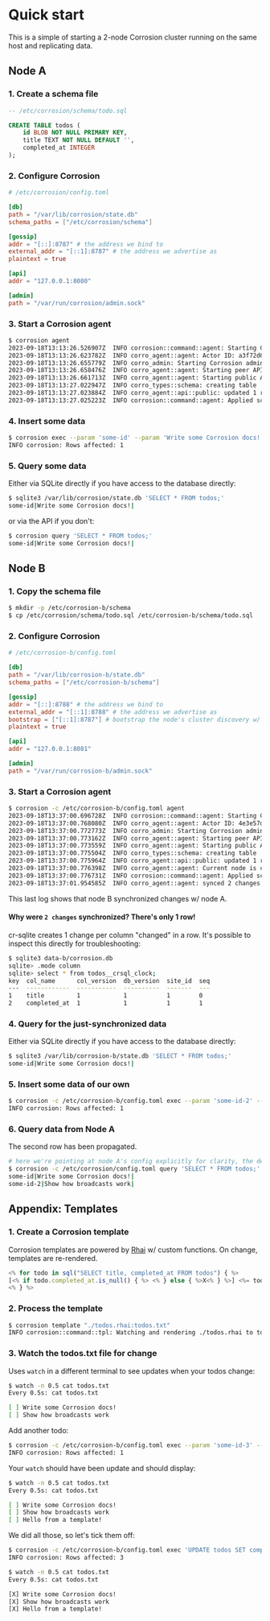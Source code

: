 # Quick start

This is a simple of starting a 2-node Corrosion cluster running on the same host and replicating data.

## Node A

### 1. Create a schema file

```sql
-- /etc/corrosion/schema/todo.sql

CREATE TABLE todos (
    id BLOB NOT NULL PRIMARY KEY,
    title TEXT NOT NULL DEFAULT '',
    completed_at INTEGER
);
```

### 2. Configure Corrosion

```toml
# /etc/corrosion/config.toml

[db]
path = "/var/lib/corrosion/state.db"
schema_paths = ["/etc/corrosion/schema"]

[gossip]
addr = "[::]:8787" # the address we bind to
external_addr = "[::1]:8787" # the address we advertise as
plaintext = true

[api]
addr = "127.0.0.1:8080"

[admin]
path = "/var/run/corrosion/admin.sock"
```

### 3. Start a Corrosion agent

```bash
$ corrosion agent
2023-09-18T13:13:26.526907Z  INFO corrosion::command::agent: Starting Corrosion Agent v0.0.1
2023-09-18T13:13:26.623782Z  INFO corro_agent::agent: Actor ID: a3f72d6d38a24d0daee8258e10071f13
2023-09-18T13:13:26.655779Z  INFO corro_admin: Starting Corrosion admin socket at /var/run/corrosion/admin.sock
2023-09-18T13:13:26.658476Z  INFO corro_agent::agent: Starting peer API on udp/[::]:8787 (QUIC)
2023-09-18T13:13:26.661713Z  INFO corro_agent::agent: Starting public API server on tcp/127.0.0.1:8080
2023-09-18T13:13:27.022947Z  INFO corro_types::schema: creating table 'todos'
2023-09-18T13:13:27.023884Z  INFO corro_agent::api::public: updated 1 rows in __corro_schema for table todos
2023-09-18T13:13:27.025223Z  INFO corrosion::command::agent: Applied schema in 0.35491575s
```

### 4. Insert some data

```bash
$ corrosion exec --param 'some-id' --param 'Write some Corrosion docs!' 'INSERT INTO todos (id, title) VALUES (?, ?)'
INFO corrosion: Rows affected: 1
```

### 5. Query some data

Either via SQLite directly if you have access to the database directly:

```bash
$ sqlite3 /var/lib/corrosion/state.db 'SELECT * FROM todos;'
some-id|Write some Corrosion docs!|
```

or via the API if you don't:

```bash
$ corrosion query 'SELECT * FROM todos;'
some-id|Write some Corrosion docs!|
```

## Node B

### 1. Copy the schema file

```bash
$ mkdir -p /etc/corrosion-b/schema
$ cp /etc/corrosion/schema/todo.sql /etc/corrosion-b/schema/todo.sql
```

### 2. Configure Corrosion

```toml
# /etc/corrosion-b/config.toml

[db]
path = "/var/lib/corrosion-b/state.db"
schema_paths = ["/etc/corrosion-b/schema"]

[gossip]
addr = "[::]:8788" # the address we bind to
external_addr = "[::1]:8788" # the address we advertise as
bootstrap = ["[::1]:8787"] # bootstrap the node's cluster discovery w/ node A
plaintext = true

[api]
addr = "127.0.0.1:8081"

[admin]
path = "/var/run/corrosion-b/admin.sock"
```

### 3. Start a Corrosion agent

```bash
$ corrosion -c /etc/corrosion-b/config.toml agent
2023-09-18T13:37:00.696728Z  INFO corrosion::command::agent: Starting Corrosion Agent v0.0.1
2023-09-18T13:37:00.768080Z  INFO corro_agent::agent: Actor ID: 4e3e57d1faee47449c1f238559284bc2
2023-09-18T13:37:00.772773Z  INFO corro_admin: Starting Corrosion admin socket at /var/run/corrosion-b/admin.sock
2023-09-18T13:37:00.773162Z  INFO corro_agent::agent: Starting peer API on udp/[::]:8788 (QUIC)
2023-09-18T13:37:00.773559Z  INFO corro_agent::agent: Starting public API server on tcp/127.0.0.1:8081
2023-09-18T13:37:00.775504Z  INFO corro_types::schema: creating table 'todos'
2023-09-18T13:37:00.775964Z  INFO corro_agent::api::public: updated 1 rows in __corro_schema for table todos
2023-09-18T13:37:00.776398Z  INFO corro_agent::agent: Current node is considered ACTIVE
2023-09-18T13:37:00.776731Z  INFO corrosion::command::agent: Applied schema in 0.001515042s
2023-09-18T13:37:01.954585Z  INFO corro_agent::agent: synced 2 changes w/ b4fcbb65501f44f0802aba631508be9d in 0.012817167s @ 156.04072257153237 changes/s
```

This last log shows that node B synchronized changes w/ node A.

#### Why were `2 changes` synchronized? There's only 1 row!

cr-sqlite creates 1 change per column "changed" in a row. It's possible to inspect this directly for troubleshooting:

```bash
$ sqlite3 data-b/corrosion.db
sqlite> .mode column
sqlite> select * from todos__crsql_clock;
key  col_name      col_version  db_version  site_id  seq
---  ------------  -----------  ----------  -------  ---
1    title         1            1           1        0
2    completed_at  1            1           1        1
```

### 4. Query for the just-synchronized data

Either via SQLite directly if you have access to the database directly:

```bash
$ sqlite3 /var/lib/corrosion-b/state.db 'SELECT * FROM todos;'
some-id|Write some Corrosion docs!|
```

### 5. Insert some data of our own

```bash
$ corrosion -c /etc/corrosion-b/config.toml exec --param 'some-id-2' --param 'Show how broadcasts work' 'INSERT INTO todos (id, title) VALUES (?, ?)'
INFO corrosion: Rows affected: 1
```

### 6. Query data from Node A

The second row has been propagated.

```bash
# here we're pointing at node A's config explicitly for clarity, the default is /etc/corrosion/config.toml
$ corrosion -c /etc/corrosion/config.toml query 'SELECT * FROM todos;'
some-id|Write some Corrosion docs!|
some-id-2|Show how broadcasts work|
```

## Appendix: Templates

### 1. Create a Corrosion template

Corrosion templates are powered by [Rhai](https://rhai.rs) w/ custom functions. On change, templates are re-rendered.

```js
<% for todo in sql("SELECT title, completed_at FROM todos") { %>
[<% if todo.completed_at.is_null() { %> <% } else { %>X<% } %>] <%= todo.title %>
<% } %>
```

### 2. Process the template

```bash
$ corrosion template "./todos.rhai:todos.txt"
INFO corrosion::command::tpl: Watching and rendering ./todos.rhai to todos.txt
```

### 3. Watch the todos.txt file for change

Uses `watch` in a different terminal to see updates when your todos change:

```bash
$ watch -n 0.5 cat todos.txt
Every 0.5s: cat todos.txt

[ ] Write some Corrosion docs!
[ ] Show how broadcasts work
```

Add another todo:

```bash
$ corrosion -c /etc/corrosion-b/config.toml exec --param 'some-id-3' --param 'Hello from a template!' 'INSERT INTO todos (id, title) VALUES (?, ?)'
INFO corrosion: Rows affected: 1
```

Your `watch` should have been update and should display:

```bash
$ watch -n 0.5 cat todos.txt
Every 0.5s: cat todos.txt

[ ] Write some Corrosion docs!
[ ] Show how broadcasts work
[ ] Hello from a template!
```

We did all those, so let's tick them off:

```bash
$ corrosion -c /etc/corrosion-b/config.toml exec 'UPDATE todos SET completed_at = 1234567890'
INFO corrosion: Rows affected: 3
```

```bash
$ watch -n 0.5 cat todos.txt
Every 0.5s: cat todos.txt

[X] Write some Corrosion docs!
[X] Show how broadcasts work
[X] Hello from a template!
```
